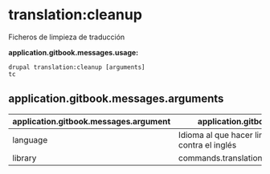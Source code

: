 # translation:cleanup
Ficheros de limpieza de traducción

**application.gitbook.messages.usage:**
```
drupal translation:cleanup [arguments]
tc
```

## application.gitbook.messages.arguments
application.gitbook.messages.argument | application.gitbook.messages.details
---------|-------------
language | Idioma al que hacer limpieza de sus ficheros contra el inglés
library | commands.translation.cleanup.arguments.library
